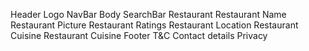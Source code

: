 Header
    Logo
    NavBar
Body
    SearchBar
    Restaurant
        Restaurant Name
        Restaurant Picture
        Restaurant Ratings
        Restaurant Location
        Restaurant Cuisine
        Restaurant Cuisine
Footer
    T&C
    Contact details
    Privacy